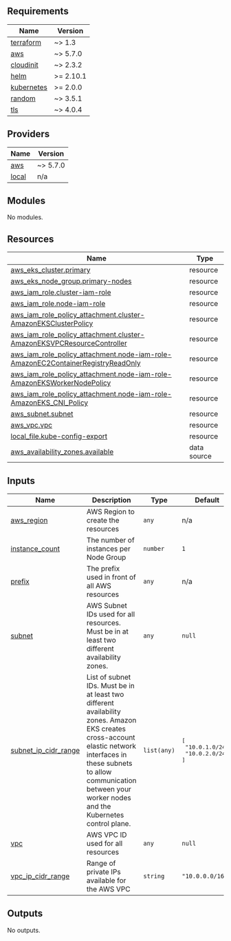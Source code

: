 ## Requirements

| Name | Version |
|------|---------|
| <a name="requirement_terraform"></a> [terraform](#requirement\_terraform) | ~> 1.3 |
| <a name="requirement_aws"></a> [aws](#requirement\_aws) | ~> 5.7.0 |
| <a name="requirement_cloudinit"></a> [cloudinit](#requirement\_cloudinit) | ~> 2.3.2 |
| <a name="requirement_helm"></a> [helm](#requirement\_helm) | >= 2.10.1 |
| <a name="requirement_kubernetes"></a> [kubernetes](#requirement\_kubernetes) | >= 2.0.0 |
| <a name="requirement_random"></a> [random](#requirement\_random) | ~> 3.5.1 |
| <a name="requirement_tls"></a> [tls](#requirement\_tls) | ~> 4.0.4 |

## Providers

| Name | Version |
|------|---------|
| <a name="provider_aws"></a> [aws](#provider\_aws) | ~> 5.7.0 |
| <a name="provider_local"></a> [local](#provider\_local) | n/a |

## Modules

No modules.

## Resources

| Name | Type |
|------|------|
| [aws_eks_cluster.primary](https://registry.terraform.io/providers/hashicorp/aws/latest/docs/resources/eks_cluster) | resource |
| [aws_eks_node_group.primary-nodes](https://registry.terraform.io/providers/hashicorp/aws/latest/docs/resources/eks_node_group) | resource |
| [aws_iam_role.cluster-iam-role](https://registry.terraform.io/providers/hashicorp/aws/latest/docs/resources/iam_role) | resource |
| [aws_iam_role.node-iam-role](https://registry.terraform.io/providers/hashicorp/aws/latest/docs/resources/iam_role) | resource |
| [aws_iam_role_policy_attachment.cluster-AmazonEKSClusterPolicy](https://registry.terraform.io/providers/hashicorp/aws/latest/docs/resources/iam_role_policy_attachment) | resource |
| [aws_iam_role_policy_attachment.cluster-AmazonEKSVPCResourceController](https://registry.terraform.io/providers/hashicorp/aws/latest/docs/resources/iam_role_policy_attachment) | resource |
| [aws_iam_role_policy_attachment.node-iam-role-AmazonEC2ContainerRegistryReadOnly](https://registry.terraform.io/providers/hashicorp/aws/latest/docs/resources/iam_role_policy_attachment) | resource |
| [aws_iam_role_policy_attachment.node-iam-role-AmazonEKSWorkerNodePolicy](https://registry.terraform.io/providers/hashicorp/aws/latest/docs/resources/iam_role_policy_attachment) | resource |
| [aws_iam_role_policy_attachment.node-iam-role-AmazonEKS_CNI_Policy](https://registry.terraform.io/providers/hashicorp/aws/latest/docs/resources/iam_role_policy_attachment) | resource |
| [aws_subnet.subnet](https://registry.terraform.io/providers/hashicorp/aws/latest/docs/resources/subnet) | resource |
| [aws_vpc.vpc](https://registry.terraform.io/providers/hashicorp/aws/latest/docs/resources/vpc) | resource |
| [local_file.kube-config-export](https://registry.terraform.io/providers/hashicorp/local/latest/docs/resources/file) | resource |
| [aws_availability_zones.available](https://registry.terraform.io/providers/hashicorp/aws/latest/docs/data-sources/availability_zones) | data source |

## Inputs

| Name | Description | Type | Default | Required |
|------|-------------|------|---------|:--------:|
| <a name="input_aws_region"></a> [aws\_region](#input\_aws\_region) | AWS Region to create the resources | `any` | n/a | yes |
| <a name="input_instance_count"></a> [instance\_count](#input\_instance\_count) | The number of instances per Node Group | `number` | `1` | no |
| <a name="input_prefix"></a> [prefix](#input\_prefix) | The prefix used in front of all AWS resources | `any` | n/a | yes |
| <a name="input_subnet"></a> [subnet](#input\_subnet) | AWS Subnet IDs used for all resources. Must be in at least two different availability zones. | `any` | `null` | no |
| <a name="input_subnet_ip_cidr_range"></a> [subnet\_ip\_cidr\_range](#input\_subnet\_ip\_cidr\_range) | List of subnet IDs. Must be in at least two different availability zones. Amazon EKS creates cross-account elastic network interfaces in these subnets to allow communication between your worker nodes and the Kubernetes control plane. | `list(any)` | <pre>[<br>  "10.0.1.0/24",<br>  "10.0.2.0/24"<br>]</pre> | no |
| <a name="input_vpc"></a> [vpc](#input\_vpc) | AWS VPC ID used for all resources | `any` | `null` | no |
| <a name="input_vpc_ip_cidr_range"></a> [vpc\_ip\_cidr\_range](#input\_vpc\_ip\_cidr\_range) | Range of private IPs available for the AWS VPC | `string` | `"10.0.0.0/16"` | no |

## Outputs

No outputs.
